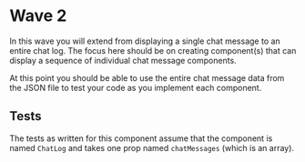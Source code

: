 # Wave 2

In this wave you will extend from displaying a single chat message to an entire chat log. The focus here should be on creating component(s) that can display a sequence of individual chat message components.

At this point you should be able to use the entire chat message data from the JSON file to test your code as you implement each component.

## Tests

The tests as written for this component assume that the component is named `ChatLog` and takes one prop named `chatMessages` (which is an array).